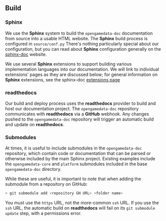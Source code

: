 ## Build

### **Sphinx**

We use the **Sphinx** system to build the `opengamedata-doc` documentation from source into a usable HTML website.
The **Sphinx** build process is configured in `source/conf.py`
There's nothing particularly special about our configuration, but you can read about **Sphinx** configuration generally on the [sphinx-doc](https://www.sphinx-doc.org/en/master/usage/configuration.html) website.

We use several **Sphinx** extensions to support building various implementation languages into our documentation.
We will link to individual extensions' pages as they are discussed below; for general information on **Sphinx** extensions, see the sphinx-doc [extensions page](https://www.sphinx-doc.org/en/master/usage/extensions/)

### **readthedocs**

Our build and deploy process uses the **readthedocs** provider to build and host our documentation project.
The `opengamedata-doc` repository communicates with **readthedocs** via a **GitHub** webhook.
Any changes pushed to the `opengamedata-doc` repository will trigger an automatic build and update on **readthedocs**.

### Submodules

At times, it is useful to include submodules in the `opengamedata-doc` repository, which contain code or documentation that can be parsed or otherwise included by the main Sphinx project.
Existing examples include the `opengamedata-core` and `platform` submodules included in the base `opengamedata-doc` directory.

While these are useful, it is important to note that when adding the submodule from a repository on GitHub:

```bash
> git submodule add <repository GH URL> <folder name>
```

You must use the `https` URL, not the more-common `ssh` URL.
If you use the `ssh` URL, the automatic build on **readthedocs** will fail on its `git submodule update` step, with a permissions error.
